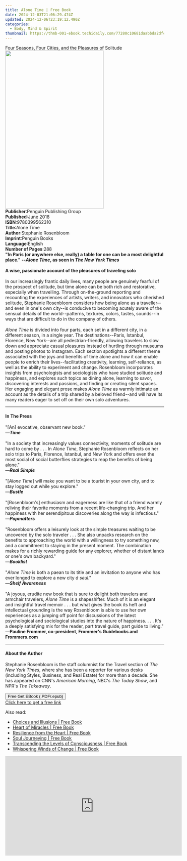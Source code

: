 ```yaml
---
title: Alone Time | Free Book
date: 2024-12-03T21:06:29.474Z
updated: 2024-12-06T23:19:12.490Z
categories:
  - Body, Mind & Spirit
thumbnail: https://thmb-001-ebook.techidaily.com/77280c10681daabbda2dfc8895152ebba3b3e896f8f188f42651f727003f42c8.jpg
---
```

<main id="book-container">
  <div class="flex flex-col">
    <div class="book-brief flex-1 py-6 px-4 sm:p-6 md:py-10 md:px-8">
      <!-- brief-->
      <div class="book-brief-main">
        Four Seasons, Four Cities, and the Pleasures of Solitude
      </div>
    </div>
    <div
      class="book-meta-info flex-1 grid gap-4 col-start-1 col-end-3 row-start-1 sm:mb-6 sm:grid-cols-4 lg:gap-6 lg:col-start-2 lg:row-end-6 lg:row-span-6 lg:mb-0"
    >
      <div
        class="book-meta-info-left place-content-center mt-4 p-4 text-sm leading-6 col-start-2 col-span-2 dark:text-slate-400"
      >
        <img
          class="w-full h-500 object-cover rounded-lg sm:h-255 sm:col-span-2 lg:col-span-full"
          src="https://img-001-ebook.techidaily.com/effa6c980cd4365544203cc1b8a0064606dad8daaacc577e2bce893b6b19acab.jpg"
          alt=""
          width="312"
          height="500"
        />
      </div>
      <div
        class="book-meta-info-right mt-2 col-start-1 row-start-2 col-span-3 self-center"
      >
        <!-- meta data  -->
        <div class="flex flex-col px-4 md:px-8">
          <div class="flex-1">
            <strong>Publisher</strong>:<span class="px-2"
              >Penguin Publishing Group</span
            >
          </div>
          <div class="flex-1">
            <strong>Published</strong>:<span class="px-2">June 2018</span>
          </div>
          <div class="flex-1">
            <strong>ISBN</strong>:<span class="px-2">9780399562310</span>
          </div>
          <div class="flex-1">
            <strong>Title</strong>:<span class="px-2">Alone Time</span>
          </div>
          <div class="flex-1">
            <strong>Author</strong>:<span class="px-2"
              >Stephanie Rosenbloom</span
            >
          </div>
          <div class="flex-1">
            <strong>Imprint</strong>:<span class="px-2">Penguin Books</span>
          </div>
          <div class="flex-1">
            <strong>Language</strong>:<span class="px-2">English</span>
          </div>
          <div class="flex-1">
            <strong>Number of Pages</strong>:<span class="px-2">288</span>
          </div>
        </div>
      </div>
    </div>
    <div class="book-description flex-1 py-6 px-4 sm:p-6 md:py-10 md:px-8">
      <div class="book-description-main">
        <div accordion-content="" id="description">
          <b
            >"In Paris (or anywhere else, really) a table for one can be a most
            delightful place." --<i>Alone Time</i>, as seen in
            <i>The New York Times</i></b
          ><br /><b></b><br /><b
            >A wise, passionate account of the pleasures of traveling solo</b
          ><br /><br />In our increasingly frantic daily lives, many people are
          genuinely fearful of the prospect of solitude, but time alone can be
          both rich and restorative, especially when travelling. Through
          on-the-ground reporting and recounting the experiences of artists,
          writers, and innovators who cherished solitude, Stephanie Rosenbloom
          considers how being alone as a traveller--and even in one's own
          city--is conducive to becoming acutely aware of the sensual details of
          the world--patterns, textures, colors, tastes, sounds--in ways that
          are difficult to do in the company of others.<br /><br /><i
            >Alone Time</i
          >
          is divided into four parts, each set in a different city, in a
          different season, in a single year. The destinations--Paris, Istanbul,
          Florence, New York--are all pedestrian-friendly, allowing travelers to
          slow down and appreciate casual pleasures instead of hurtling through
          museums and posting photos to Instagram. Each section spotlights a
          different theme associated with the joys and benefits of time alone
          and how it can enable people to enrich their lives--facilitating
          creativity, learning, self-reliance, as well as the ability to
          experiment and change. Rosenbloom incorporates insights from
          psychologists and sociologists who have studied solitude and
          happiness, and explores such topics as dining alone, learning to
          savor, discovering interests and passions, and finding or creating
          silent spaces. Her engaging and elegant prose makes
          <i>Alone Time</i> as warmly intimate an account as the details of a
          trip shared by a beloved friend--and will have its many readers eager
          to set off on their own solo adventures.
        </div>
        <div class="accordion-fader"></div>
      </div>
    </div>
    <div class="book-excerpts flex-1 py-6 px-4 sm:p-6 md:py-10 md:px-8">
      <!-- excerpts-->
      <div class="book-excerpts-main">
        <hr />
        <h4 class="placeholder placeholder-heading">
          <span>In The Press</span>
        </h4>
        <p>
          "[An] evocative, observant new book."<br />—<b><i>Time</i></b
          ><br /><br />"In a society that increasingly values connectivity,
          moments of solitude are hard to come by . . . In <i>Alone Time</i>,
          Stephanie Rosenbloom reflects on her solo trips to Paris, Florence,
          Istanbul, and New York and offers even the most social of social
          butterflies strategies to reap the benefits of being alone."<br />—<b
            ><i>Real Simple</i></b
          ><br /><br />"[<i>Alone Time</i>] will make you want to be a tourist
          in your own city, and to stay logged out while you explore."<br />—<b
            ><i>Bustle&nbsp;</i></b
          ><br /><br />"[Rosenbloom's] enthusiasm and eagerness are like that of
          a friend warmly reliving their favorite moments from a recent
          life-changing trip. And her happiness with her serendipitous
          discoveries along the way is infectious."<br />—<b
            ><i>Popmatters</i></b
          ><br /><br />"Rosenbloom offers a leisurely look at the simple
          treasures waiting to be uncovered by the solo traveler . . . She also
          unpacks research on the benefits to approaching the world with a
          willingness to try something new, and a commitment to staying in the
          present moment. The combination makes for a richly rewarding guide for
          any explorer, whether of distant lands or one's own backyard."<br />—<b
            ><i>Booklist</i></b
          ><br /><br />"<i>Alone Time</i> is both a paean to its title and an
          invitation to anyone who has ever longed to explore a new city&nbsp;<i
            >á seul</i
          >."<br />—<i><b>Shelf Awareness</b><br /></i><br />"A joyous, erudite
          new book that is sure to delight both travelers and armchair
          travelers, <i>Alone Time</i>&nbsp;is a shapeshifter. Much of it is an
          elegant and insightful travel memoir . . . but what gives the book its
          heft and intellectual grounding is the way Rosenbloom is able to use
          her own experiences as a jumping off point for discussions of the
          latest psychological and sociological studies into the nature of
          happiness. . . . It's a deeply satisfying mix for the reader, part
          travel guide, part guide to living."<br />—<b
            >Pauline Frommer, co-president, Frommer's Guidebooks and
            Frommers.com</b
          >
        </p>
      </div>
    </div>
    <div class="book-about-author flex-1 py-6 px-4 sm:p-6 md:py-10 md:px-8">
      <!-- about author-->
      <div class="book-main-author-main">
        <hr />
        <h4 class="placeholder placeholder-heading">
          <span>About the Author</span>
        </h4>
        <p>
          Stephanie Rosenbloom is the staff columnist for the Travel section of
          <i>The New York Times</i>, where she has been a reporter for various
          desks (including Styles, Business, and Real Estate) for more than a
          decade. She has appeared on CNN's <i>American Morning</i>, NBC's
          <i>The Today Show</i>, and NPR's <i>The Takeaway</i>.
        </p>
      </div>
    </div>
    <div class="book-free-get flex-1 py-6 px-4 sm:p-6 md:py-10 md:px-8">
      <button
        id="btn-free-get"
        class="bg-blue-500 hover:bg-blue-700 text-white font-bold py-2 px-4 rounded"
      >
        Free Get EBook (.PDF/.epub)
      </button>
      <div id="countdown-display" class="px-2 text-lg mt-2"></div>
      <a
        id="free-link"
        class="hidden bg-blue-500 hover:bg-blue-700 text-white font-bold py-2 px-4 rounded"
        href="https://www.ebooks.com/en-us/book/95888594/alone-time/stephanie-rosenbloom/"
        target="_blank"
        >Click here to get a free link</a
      >
    </div>
    <script>
      let countdownTime = 0;
      let countdownInterval = null;
      document
        .getElementById('btn-free-get')
        .addEventListener('click', startCountdown);
      function startCountdown() {
        countdownTime = new Date().getTime() + 60000 * 3;
        countdownInterval = setInterval(updateCountdown, 1000);
        document.getElementById('btn-free-get').disabled = true;
        document
          .getElementById('btn-free-get')
          .classList.add('bg-gray-500', 'cursor-not-allowed');
      }
      function updateCountdown() {
        let currentTime = new Date().getTime();
        let timeLeft = countdownTime - currentTime;
        let secondsLeft = Math.floor(timeLeft / 1000);
        document.getElementById('countdown-display').innerHTML =
          `Remaining time: ${secondsLeft} seconds.`;
        if (secondsLeft <= 0) {
          clearInterval(countdownInterval);
          document.getElementById('btn-free-get').classList.add('hidden');
          document.getElementById('free-link').classList.remove('hidden');
          document.getElementById('countdown-display').innerHTML = '';
        }
      }
    </script>
  </div>
</main>

<ins class="adsbygoogle"
      style="display:block"
      data-ad-client="ca-pub-7571918770474297"
      data-ad-slot="8358498916"
      data-ad-format="auto"
      data-full-width-responsive="true"></ins>
    

<span class="atpl-alsoreadstyle">Also read:</span>
<div><ul>
<li><a href="https://novels-ebooks.techidaily.com/96317440-9781401944667-choices-and-illusions/"><u>Choices and Illusions | Free Book</u></a></li>
<li><a href="https://novels-ebooks.techidaily.com/96317446-9781401946821-heart-of-miracles/"><u>Heart of Miracles | Free Book</u></a></li>
<li><a href="https://novels-ebooks.techidaily.com/96317443-9781401949969-resilience-from-the-heart/"><u>Resilience from the Heart | Free Book</u></a></li>
<li><a href="https://novels-ebooks.techidaily.com/96317449-9781401954000-soul-journeying/"><u>Soul Journeying | Free Book</u></a></li>
<li><a href="https://novels-ebooks.techidaily.com/96317434-9781401945497-transcending-the-levels-of-consciousness/"><u>Transcending the Levels of Consciousness | Free Book</u></a></li>
<li><a href="https://novels-ebooks.techidaily.com/96317430-9781401933302-whispering-winds-of-change/"><u>Whispering Winds of Change | Free Book</u></a></li>
</ul></div>

<!-- affiliate ads begin -->
<iframe width="560" height="315" src="https://www.youtube.com/embed/XS1nQCe95LU?si=A2dhdFkSAI61_nKA" title="YouTube video player" frameborder="0" allow="accelerometer; autoplay; clipboard-write; encrypted-media; gyroscope; picture-in-picture; web-share" referrerpolicy="strict-origin-when-cross-origin" allowfullscreen></iframe>
<!-- affiliate ads end -->

